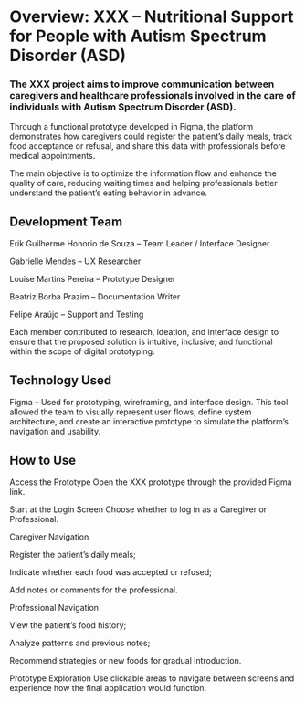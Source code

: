 # Overview: XXX – Nutritional Support for People with Autism Spectrum Disorder (ASD)

### The XXX project aims to improve communication between caregivers and healthcare professionals involved in the care of individuals with Autism Spectrum Disorder (ASD).
Through a functional prototype developed in Figma, the platform demonstrates how caregivers could register the patient’s daily meals, track food acceptance or refusal, and share this data with professionals before medical appointments.

The main objective is to optimize the information flow and enhance the quality of care, reducing waiting times and helping professionals better understand the patient’s eating behavior in advance.

## Development Team

Erik Guilherme Honorio de Souza – Team Leader / Interface Designer

Gabrielle Mendes – UX Researcher

Louise Martins Pereira – Prototype Designer

Beatriz Borba Prazim – Documentation Writer

Felipe Araújo – Support and Testing

Each member contributed to research, ideation, and interface design to ensure that the proposed solution is intuitive, inclusive, and functional within the scope of digital prototyping.

## Technology Used

Figma – Used for prototyping, wireframing, and interface design.
This tool allowed the team to visually represent user flows, define system architecture, and create an interactive prototype to simulate the platform’s navigation and usability.

## How to Use

Access the Prototype
Open the XXX prototype through the provided Figma link.

Start at the Login Screen
Choose whether to log in as a Caregiver or Professional.

Caregiver Navigation

Register the patient’s daily meals;

Indicate whether each food was accepted or refused;

Add notes or comments for the professional.

Professional Navigation

View the patient’s food history;

Analyze patterns and previous notes;

Recommend strategies or new foods for gradual introduction.

Prototype Exploration
Use clickable areas to navigate between screens and experience how the final application would function.
